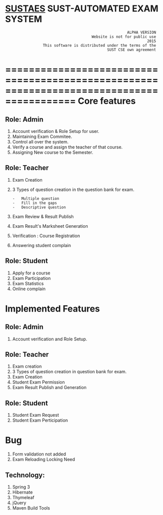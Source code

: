 [SUSTAES](https://github.com/coderbdsust/sust_aes) SUST-AUTOMATED EXAM SYSTEM
========================================================================
                                                           ALPHA VERSION
                                           Website is not for public use
                                                                    2015
                     This software is distributed under the terms of the 
                                                  SUST CSE own agreement

==========================================================================================
Core features
==============

Role: Admin
------------
1.	Account verification & Role Setup for user.
2.	Maintaining Exam Commitee.
3.	Control all over the system.
4.	Verify a course and assign the teacher of that course.
5.	Assigning New course to the Semester.


Role: Teacher
--------------
1.	Exam Creation
2.	3 Types of question creation in the question bank for exam.

   		-	Multiple question
    	-	Fill in the gaps
    	- 	Descriptive question

3.	Exam Review & Result Publish
4.  Exam Result's Marksheet Generation
5.	Verification : Course Registration
6.	Answering student complain


Role: Student
--------------
1. Apply for a course
2. Exam Participation
3. Exam Statistics
4. Online complain


Implemented Features
====================

Role: Admin
-------------
1. Account verification and Role Setup.

Role: Teacher
--------------
1. Exam creation
2. 3 Types of question creation in question bank for exam.
3. Exam Creation
4. Student Exam Permission
5. Exam Result Publish and Generation

Role: Student
--------------
1. Student Exam Request
2. Student Exam Perticipation

Bug
=========================
1. Form validation not added
2. Exam Reloading Locking Need

Technology:
------------

1. Spring 3
2. Hibernate
3. Thymeleaf
4. jQuery
5. Maven Build Tools





